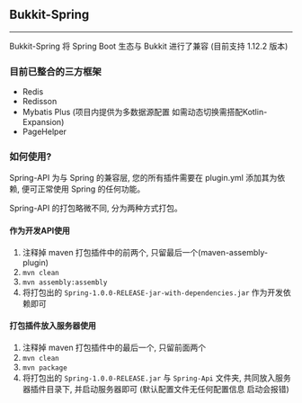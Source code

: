 ## Bukkit-Spring

---

Bukkit-Spring 将 Spring Boot 生态与 Bukkit 进行了兼容 (目前支持 1.12.2 版本)

### 目前已整合的三方框架
 - Redis
 - Redisson
 - Mybatis Plus (项目内提供为多数据源配置 如需动态切换需搭配Kotlin-Expansion)
 - PageHelper

### 如何使用?
Spring-API 为与 Spring 的兼容层, 您的所有插件需要在 plugin.yml 添加其为依赖, 便可正常使用 Spring 的任何功能。

Spring-API 的打包略微不同, 分为两种方式打包。

#### 作为开发API使用
1. 注释掉 maven 打包插件中的前两个, 只留最后一个(maven-assembly-plugin)
2. `mvn clean`
3. `mvn assembly:assembly`
4. 将打包出的 `Spring-1.0.0-RELEASE-jar-with-dependencies.jar` 作为开发依赖即可

#### 打包插件放入服务器使用
1. 注释掉 maven 打包插件中的最后一个, 只留前面两个
2. `mvn clean`
3. `mvn package`
4. 将打包出的 `Spring-1.0.0-RELEASE.jar` 与 `Spring-Api` 文件夹, 共同放入服务器插件目录下, 并启动服务器即可 (默认配置文件无任何配置信息 启动会报错)
